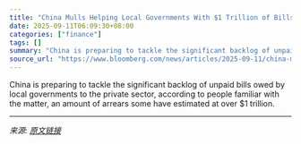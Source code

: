 ```yaml
---
title: "China Mulls Helping Local Governments With $1 Trillion of Bills"
date: 2025-09-11T06:09:30+08:00
categories: ["finance"]
tags: []
summary: "China is preparing to tackle the significant backlog of unpaid bills owed by local governments to the private sector, according to people familiar with the matter, an amount of arrears some have estim"
source_url: "https://www.bloomberg.com/news/articles/2025-09-11/china-mulls-helping-local-governments-with-1-trillion-of-bills"
---
```


China is preparing to tackle the significant backlog of unpaid bills owed by local governments to the private sector, according to people familiar with the matter, an amount of arrears some have estimated at over $1 trillion.

---

*来源: [原文链接](https://www.bloomberg.com/news/articles/2025-09-11/china-mulls-helping-local-governments-with-1-trillion-of-bills)*
